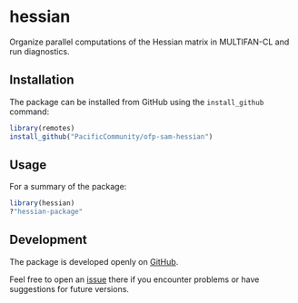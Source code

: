 hessian
=======

Organize parallel computations of the Hessian matrix in MULTIFAN-CL and run
diagnostics.

Installation
------------

The package can be installed from GitHub using the `install_github` command:

```R
library(remotes)
install_github("PacificCommunity/ofp-sam-hessian")
```

Usage
-----

For a summary of the package:

```R
library(hessian)
?"hessian-package"
```

Development
-----------

The package is developed openly on
[GitHub](https://github.com/PacificCommunity/ofp-sam-hessian).

Feel free to open an
[issue](https://github.com/PacificCommunity/ofp-sam-hessian/issues) there if you
encounter problems or have suggestions for future versions.
